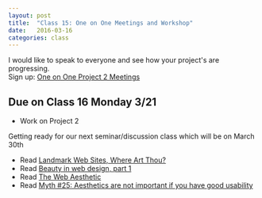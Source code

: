 ```yaml
---
layout: post
title:  "Class 15: One on One Meetings and Workshop"
date:   2016-03-16
categories: class
---
```


I would like to speak to everyone and see how your project's are progressing.  
Sign up: [One on One Project 2 Meetings](http://doodle.com/poll/mk9kns3pyyphryf2)


Due on Class 16 Monday 3/21
--
* Work on Project 2

Getting ready for our next seminar/discussion class which will be on March 30th  
* Read [Landmark Web Sites, Where Art Thou?](http://www.underconsideration.com/speakup/archives/004033.html)  
* Read [Beauty in web design, part 1](http://www.cennydd.com/writing/beauty-in-web-design-part-1)  
* Read [The Web Aesthetic](http://alistapart.com/article/the-web-aesthetic)  
* Read [Myth #25: Aesthetics are not important if you have good usability](http://uxmyths.com/post/1161244116/myth-25-aesthetics-are-not-important-if-you-have-good-us)  
